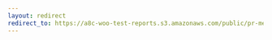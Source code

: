 ```yaml
---
layout: redirect
redirect_to: https://a8c-woo-test-reports.s3.amazonaws.com/public/pr-merge/37589/api/index.html
---
```

